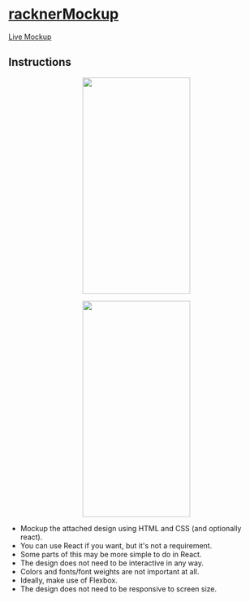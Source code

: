 # [racknerMockup](https://marquez93.github.io/racknerMockup/)

[Live Mockup](https://marquez93.github.io/racknerMockup/)

## Instructions
<div display="flex" flex-direction="row" justify-content="center">
<p align="center"><img src="https://i.imgur.com/aHPqSvI.png" height="425px" width="212px" /></p>
<p align="center"><img src="https://i.imgur.com/gtCBIUW.png" height="425px" width="212px" /></p>
</div>

* Mockup the attached design using HTML and CSS (and optionally react).
* You can use React if you want, but it's not a requirement.
* Some parts of this may be more simple to do in React.  
* The design does not need to be interactive in any way.
* Colors and fonts/font weights are not important at all.
* Ideally, make use of Flexbox.
* The design does not need to be responsive to screen size.
